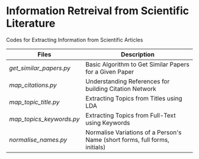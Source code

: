 # Information Retreival from Scientific Literature
Codes for Extracting Information from Scientific Articles

| Files | Description | 
|-------|-------------|
|*get_similar_papers.py* | Basic Algorithm to Get Similar Papers for a Given Paper |
|*map_citations.py* | Understanding References for building Citation Network |
|*map_topic_title.py* | Extracting Topics from Titles using LDA |
|*map_topics_keywords.py* | Extracting Topics from Full-Text using Keywords |
|*normalise_names.py* | Normalise Variations of a Person's Name (short forms, full forms, initials) | 
